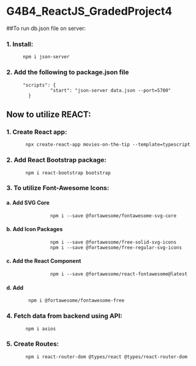 # G4B4_ReactJS_GradedProject4

##To run db.json file on server:
###  1. Install: 
          npm i json-server
###  2. Add the following to package.json file
          "scripts": {
		            "start": "json-server data.json --port=5700"
	        }
      
## Now to utilize REACT:
###  1. Create React app:  
           npx create-react-app movies-on-the-tip --template=typescript
###  2. Add React Bootstrap package:
           npm i react-bootstrap bootstrap
###  3. To utilize Font-Awesome Icons:
####           a. Add SVG Core
                    npm i --save @fortawesome/fontawesome-svg-core
####           b. Add Icon Packages
                    npm i --save @fortawesome/free-solid-svg-icons
                    npm i --save @fortawesome/free-regular-svg-icons
####           c. Add the React Component
                    npm i --save @fortawesome/react-fontawesome@latest
####           d. Add
		    npm i @fortawesome/fontawesome-free
###  4. Fetch data from backend using API:
           npm i axios
###  5. Create Routes:
           npm i react-router-dom @types/react @types/react-router-dom
